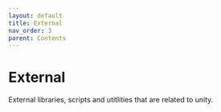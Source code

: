 ```yaml
---
layout: default
title: External
nav_order: 3
parent: Contents
---
```


# External
External libraries, scripts and utitlities that are related to unity.

